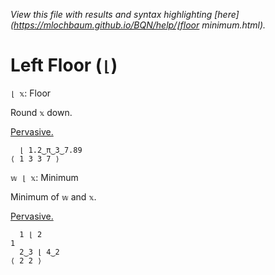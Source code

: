 *View this file with results and syntax highlighting [here](https://mlochbaum.github.io/BQN/help/⌊floor minimum.html).*

# Left Floor (`⌊`)

`⌊ 𝕩`: Floor  

Round `𝕩` down.

[Pervasive.](https://mlochbaum.github.io/BQN/doc/arithmetic.html#pervasion)

      ⌊ 1.2‿π‿3‿7.89
    ⟨ 1 3 3 7 ⟩


`𝕨 ⌊ 𝕩`: Minimum

Minimum of `𝕨` and `𝕩`.

[Pervasive.](https://mlochbaum.github.io/BQN/doc/arithmetic.html#pervasion)

      1 ⌊ 2
    1
      2‿3 ⌊ 4‿2
    ⟨ 2 2 ⟩

